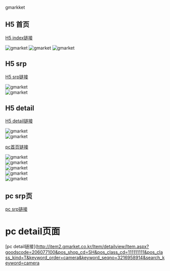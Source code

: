 gmarkket

## H5 首页
[H5 index链接](http://mobile.gmarket.co.kr/) 

![gmarket](img/gmarketh5index1.png) 
![gmarket](img/gmarketh5index2.png) 
![gmarket](img/gmarketh5index3.png) 

## H5 srp
[H5 srp链接](http://mobile.gmarket.co.kr/Search/Search?topKeyword=%EC%8A%A4%EC%BB%A4%ED%8A%B8)

![gmarket](img/gmarketh5srp1.png)  
![gmarket](img/gmarketh5srp2.png)  

## H5 detail
[H5 detail链接](http://item2.gmarket.co.kr/M/Goods/Goods.aspx?goodscode=203193091&keyword_seq=3216965039&keyword=%bd%ba%c4%bf%c6%ae)

![gmarket](img/gmarketh5detail1.png)  
![gmarket](img/gmarketh5detail2.png)  

[pc首页链接](http://www.gmarket.co.kr/)

![gmarket](img/gmarketpcindex1.png)  
![gmarket](img/gmarketpcindex2.png)  
![gmarket](img/gmarketpcindex3.png)  
![gmarket](img/gmarketpcindex4.png)  
![gmarket](img/gmarketpcindex5.png)  

## pc srp页  
[pc srp链接](http://shopping.gmarket.com/search/all_search.nhn?query=%EC%8A%A4%EC%BB%A4%ED%8A%B8&cat_id=&frm=http://search.gmarket.co.kr/search.aspx?selecturl=total&sheaderkey=&SearchClassFormWord=goodsSearch&keywordOrg=camera&keywordCVT=smart+camera%2Cpoe+ip+camera%2Ccctv+camera&keywordCVTi=1&keyword=camera&x=0&y=0)

# pc detail页面
[pc detail链接](http://item2.gmarket.co.kr/Item/detailview/Item.aspx?goodscode=206077100&pos_shop_cd=SH&pos_class_cd=111111111&pos_class_kind=T&keyword_order=camera&keyword_seqno=3216958914&search_keyword=camera

